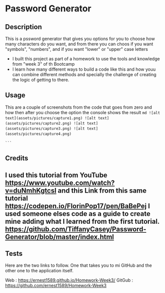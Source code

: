 # Password Generator
## Description
This is a pssword generator that gives you options for you to choose how many characters do you want, and from there you can choos if you want "symbols", "numbers", and if you want "lower" or "upper" case letters
- I built this project as part of a homework to use the tools and knowledge from "week 3" of th Bootcamp
- I learn how many different ways to build a code like this and how youu can combine different methods and specially the challenge of creating the logic of getting to there.

## Usage
This are a couple of screenshots from the code that goes from zero and how then after you choose the option the console shows the result
    ```md
    ![alt text](assets/pictures/capture1.png)
    ![alt text](assets/pictures/capture2.png)
    ![alt text](assets/pictures/capture3.png)
    ![alt text](assets/pictures/capture4.png)   
    ```

    ```   
## Credits
I used this tutorial from YouTube
https://www.youtube.com/watch?v=duNmhKgtcsI
and this Link from this same tutorial 
https://codepen.io/FlorinPop17/pen/BaBePej
I used someone elses code as a guide to create mine adding what I learned from the first tutorial.
https://github.com/TiffanyCasey/Password-Generator/blob/master/index.html
---
## Tests
Here are the two links to follow. One that takes you to mi GitHub and the other one to the application itself.

Web    : https://ernest1589.github.io/Homework-Week3/
GitGub : https://github.com/ernest1589/Homework-Week3